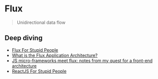 # Flux

> Unidirectional data flow

## Deep diving

* [Flux For Stupid People](http://blog.andrewray.me/flux-for-stupid-people/)
* [What is the Flux
Application Architecture?](https://medium.com/brigade-engineering/what-is-the-flux-application-architecture-b57ebca85b9e#.h57lj33g9)
* [JS micro-frameworks meet flux: notes from my quest for a front-end architecture](https://medium.com/@jsdotcr/js-micro-frameworks-meet-flux-notes-from-my-quest-for-a-front-end-architecture-d38c853b7132#.yqogaflpp)
* [ReactJS For Stupid People](http://blog.andrewray.me/reactjs-for-stupid-people/)
